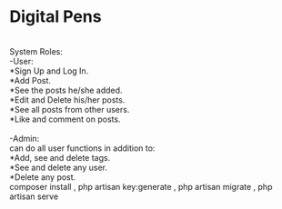 # Digital Pens
<br>
System Roles:
<br>
-User:
<br>
*Sign Up and Log In.
<br>
*Add Post.
<br>
*See the posts he/she added.
<br>
*Edit and Delete his/her posts.
<br>
*See all posts from other users.
<br>
*Like and comment on posts.
<br>
<br>
-Admin:
<br>
can do all user functions in addition to:
<br>
*Add, see and delete tags.
<br>
*See and delete any user.
<br>
*Delete any post.
<br>
composer install , php artisan key:generate , php artisan migrate , php artisan serve

